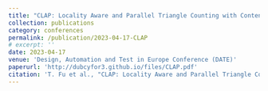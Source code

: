 ```yaml
---
title: "CLAP: Locality Aware and Parallel Triangle Counting with Content Addressable Memory"
collection: publications
category: conferences
permalink: /publication/2023-04-17-CLAP
# excerpt: ''
date: 2023-04-17
venue: 'Design, Automation and Test in Europe Conference (DATE)'
paperurl: 'http://dubcyfor3.github.io/files/CLAP.pdf'
citation: 'T. Fu et al., "CLAP: Locality Aware and Parallel Triangle Counting with Content Addressable Memory," 2023 Design, Automation & Test in Europe Conference & Exhibition (DATE), Antwerp, Belgium, 2023, pp. 1-6, doi: 10.23919/DATE56975.2023.10136997.'
---
```


<!-- The contents above will be part of a list of publications, if the user clicks the link for the publication than the contents of section will be rendered as a full page, allowing you to provide more information about the paper for the reader. When publications are displayed as a single page, the contents of the above "citation" field will automatically be included below this section in a smaller font. -->